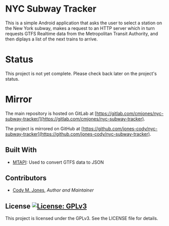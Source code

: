 # NYC Subway Tracker

This is a simple Android application that asks the user to select a station on
the New York subway, makes a request to an HTTP server which in turn requests
GTFS Realtime data from the Metropolitan Transit Authority, and then diplays a
list of the next trains to arrive.

# Status

This project is not yet complete. Please check back later on the project's
status.

# Mirror

The main repository is hosted on GitLab at
[https://gitlab.com/cmjones/nyc-subway-tracker/](https://gitlab.com/cmjones/nyc-subway-tracker).

The project is mirrored on GitHub at
[https://github.com/jones-cody/nyc-subway-tracker](https://github.com/jones-cody/nyc-subway-tracker).

## Built With

* [MTAPI](https://github.com/jonthornton/MTAPI/): Used to convert GTFS data to JSON

## Contributors

* [Cody M. Jones](https://gitlab.com/cmjones), *Author and Maintainer*

## License [![License: GPLv3](https://img.shields.io/badge/License-GPLv3-blue.svg)](https://www.gnu.org/licenses/gpl-3.0)

This project is licensed under the GPLv3. See the LICENSE file for details.
